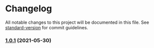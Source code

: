 # Changelog

All notable changes to this project will be documented in this file. See [standard-version](https://github.com/conventional-changelog/standard-version) for commit guidelines.

### [1.0.1](https://github.com/youLookLikeDelicious/blog1997-api/compare/v1.0.0...v1.0.1) (2021-05-30)
